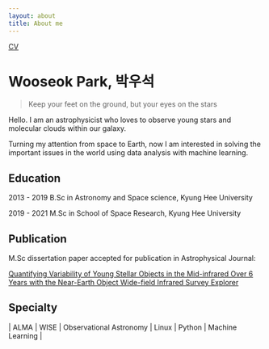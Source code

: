 ```yaml
---
layout: about
title: About me
---
```

[CV](resume.md)
# Wooseok Park, 박우석


> Keep your feet on the ground, but your eyes on the stars



Hello. I am an astrophysicist who loves to observe young stars and molecular clouds within our galaxy. 

Turning my attention from space to Earth, now I am interested in solving the important issues in the world using data analysis with machine learning. 



## Education

2013 - 2019 B.Sc in Astronomy and Space science, Kyung Hee University

2019 - 2021 M.Sc in School of Space Research, Kyung Hee University



## Publication

M.Sc dissertation paper accepted for publication in Astrophysical Journal:

[Quantifying Variability of Young Stellar Objects in the Mid-infrared Over 6 Years with the Near-Earth Object Wide-field Infrared Survey Explorer](https://ui.adsabs.harvard.edu/abs/2021ApJ...920..132P/abstract)





## Specialty

| ALMA | WISE | Observational Astronomy | Linux | Python | Machine Learning |



